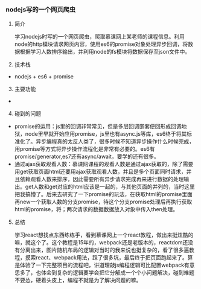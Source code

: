 <h3 id="readme">nodejs写的一个网页爬虫</h3>

1. 简介

    学习nodejs时写的一个网页爬虫，爬取慕课网上某老师的课程信息。利用node的http模块请求网页内容，使用es6的promise对象处理异步回调，将数据根据学习人数排序输出，并利用node的fs模块将数据保存至json文件中。

2. 技术栈

- nodejs + es6 + promise

3. 主要功能

- 

4. 碰到的问题

- promise的运用：js里的回调非常常见，但是多层回调嵌套便回形成回调地狱，node里早就开始应用promise，js里也有async.js等库，es6终于将其标准化了。异步编程真的太反人类了，很多时候不知道异步操作什么时候完成，用promise等方式将异步操作流程化是非常有必要的。es6有promise/generator,es7还有async/await，要学的还有很多。
- 通过ajax获取观看人数：慕课网课程的观看人数是通过ajax获取的，除了需要用get获取页面html还要用ajax获取观看人数，并且是多个页面同时请求，并且依赖观看人数来排序，因此需要所有异步请求完成再来进行数据的处理输出。get人数和get对应的html应该是一起的，与其他页面的并列的，当时这里把我搞懵了。后来去研究了一下promise的玩法，在获取html的promise里面再new一个获取人数的分支promise，待这个分支promise处理后再执行获取html的promise，将；两次请求的数据数据放入对象中传入then处理。

5. 总结

    学习react想找点东西练练手，看到慕课网上一个react教程，做出来挺炫酷的嘛，就这个了。这个教程是15年的，webpack还是老版本的，reactdom还没有分离出来，图片随机布局的逻辑对当时的我来说也挺复杂的，看了很多遍教程，摸索react、webpack用法，踩了很多坑，最后终于把页面跑起来了。算是体验了一下完整项目的流程吧，讲道理敲js编程逻辑可比配置webpack有意思多了，也体会到复杂的逻辑要学会把它分解成一个个小问题解决，碰到难题不要怂，硬着头皮上，编程不就是为了解决问题的嘛。